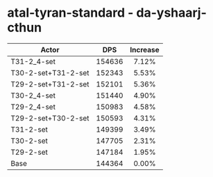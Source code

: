 # atal-tyran-standard - da-yshaarj-cthun
| Actor | DPS | Increase |
|---|:---:|:---:|
|T31-2_4-set|154636|7.12%|
|T30-2-set+T31-2-set|152343|5.53%|
|T29-2-set+T31-2-set|152101|5.36%|
|T30-2_4-set|151440|4.90%|
|T29-2_4-set|150983|4.58%|
|T29-2-set+T30-2-set|150593|4.31%|
|T31-2-set|149399|3.49%|
|T30-2-set|147705|2.31%|
|T29-2-set|147184|1.95%|
|Base|144364|0.00%|
